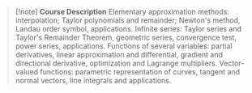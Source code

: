 > [!note] **Course Description**
> Elementary approximation methods: interpolation; Taylor polynomials and remainder; Newton's method, Landau order symbol, applications. Infinite series: Taylor series and Taylor's Remainder Theorem, geometric series, convergence test, power series, applications. Functions of several variables: partial derivatives, linear approximation and differential, gradient and directional derivative, optimization and Lagrange multipliers. Vector-valued functions: parametric representation of curves, tangent and normal vectors, line integrals and applications. 